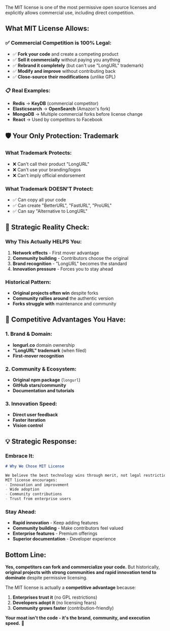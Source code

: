 The MIT license is one of the most permissive open source licenses and explicitly allows commercial use, including direct competition.

## **What MIT License Allows:**

### **✅ Commercial Competition is 100% Legal:**
- ✅ **Fork your code** and create a competing product
- ✅ **Sell it commercially** without paying you anything
- ✅ **Rebrand it completely** (but can't use "LongURL" trademark)
- ✅ **Modify and improve** without contributing back
- ✅ **Close-source their modifications** (unlike GPL)

### **📋 Real Examples:**
- **Redis** → **KeyDB** (commercial competitor)
- **Elasticsearch** → **OpenSearch** (Amazon's fork)
- **MongoDB** → Multiple commercial forks before license change
- **React** → Used by competitors to Facebook

## **🛡️ Your Only Protection: Trademark**

### **What Trademark Protects:**
- ❌ Can't call their product "LongURL"
- ❌ Can't use your branding/logos
- ❌ Can't imply official endorsement

### **What Trademark DOESN'T Protect:**
- ✅ Can copy all your code
- ✅ Can create "BetterURL", "FastURL", "ProURL"
- ✅ Can say "Alternative to LongURL"

## **🎯 Strategic Reality Check:**

### **Why This Actually HELPS You:**
1. **Network effects** - First mover advantage
2. **Community building** - Contributors choose the original
3. **Brand recognition** - "LongURL" becomes the standard
4. **Innovation pressure** - Forces you to stay ahead

### **Historical Pattern:**
- **Original projects often win** despite forks
- **Community rallies around** the authentic version
- **Forks struggle with** maintenance and community

## **🚀 Competitive Advantages You Have:**

### **1. Brand & Domain:**
- **longurl.co** domain ownership
- **"LongURL" trademark** (when filed)
- **First-mover recognition**

### **2. Community & Ecosystem:**
- **Original npm package** (`longurl`)
- **GitHub stars/community**
- **Documentation and tutorials**

### **3. Innovation Speed:**
- **Direct user feedback**
- **Faster iteration**
- **Vision control**

## **💡 Strategic Response:**

### **Embrace It:**
```markdown
# Why We Chose MIT License

We believe the best technology wins through merit, not legal restrictions. 
MIT license encourages:
- Innovation and improvement
- Wide adoption
- Community contributions
- Trust from enterprise users
```

### **Stay Ahead:**
- **Rapid innovation** - Keep adding features
- **Community building** - Make contributors feel valued
- **Enterprise features** - Premium offerings
- **Superior documentation** - Developer experience

## **Bottom Line:**

**Yes, competitors can fork and commercialize your code.** But historically, **original projects with strong communities and rapid innovation tend to dominate** despite permissive licensing.

The MIT license is actually a **competitive advantage** because:
1. **Enterprises trust it** (no GPL restrictions)
2. **Developers adopt it** (no licensing fears)
3. **Community grows faster** (contribution-friendly)

**Your moat isn't the code - it's the brand, community, and execution speed.** 🎯
